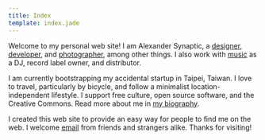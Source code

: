 ```yaml
---
title: Index
template: index.jade
---
```


Welcome to my personal web site! I am Alexander Synaptic, a [designer](/design), [developer](/development), and [photographer](/photography), among other things. I also work with [music](/music) as a DJ, record label owner, and distributor.

I am currently bootstrapping my accidental startup in Taipei, Taiwan. I love to travel, particularly by bicycle, and follow a minimalist location-independent lifestyle. I support free culture, open source software, and the Creative Commons. Read more about me in [my biography](/biography).

I created this web site to provide an easy way for people to find me on the web. I welcome [email](/connect) from friends and strangers alike. Thanks for visiting!
